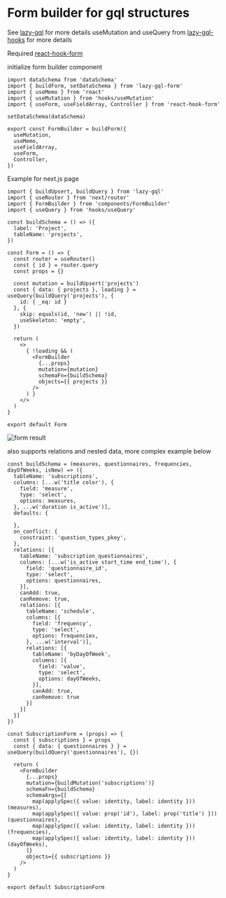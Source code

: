 # Form builder for gql structures

See [lazy-gql](https://github.com/KirillSuhodolov/lazy-gql) for more details
useMutation and useQuery from [lazy-gql-hooks](https://github.com/KirillSuhodolov/lazy-gql-hooks) for more details

Required [react-hook-form](https://react-hook-form.com)

initialize form builder component

```
import dataSchema from 'dataSchema'
import { buildForm, setDataSchema } from 'lazy-gql-form'
import { useMemo } from 'react'
import { useMutation } from 'hooks/useMutation'
import { useForm, useFieldArray, Controller } from 'react-hook-form'

setDataSchema(dataSchema)

export const FormBuilder = buildForm({
  useMutation,
  useMemo,
  useFieldArray,
  useForm,
  Controller,
})

```

Example for next.js page

```
import { buildUpsert, buildQuery } from 'lazy-gql'
import { useRouter } from 'next/router'
import { FormBuilder } from 'components/FormBuilder'
import { useQuery } from 'hooks/useQuery'

const buildSchema = () => ({
  label: 'Project',
  tableName: 'projects',
})

const Form = () => {
  const router = useRouter()
  const { id } = router.query
  const props = {}

  const mutation = buildUpsert('projects')
  const { data: { projects }, loading } = useQuery(buildQuery('projects'), {
    id: { _eq: id }
  }, {
    skip: equals(id, 'new') || !id,
    useSkeleton: 'empty',
  })

  return (
    <>
      { !loading && (
        <FormBuilder
          {...props}
          mutation={mutation}
          schemaFn={buildSchema}
          objects={{ projects }}
        />
      ) }
    </>
  )
}

export default Form
```

![form result](https://i.ibb.co/gFjG2Wd/Screenshot-2022-03-08-at-00-52-22.png)

also supports relations and nested data, more complex example below

```
const buildSchema = (measures, questionnaires, frequencies, dayOfWeeks, isNew) => ({
  tableName: 'subscriptions',
  columns: [...w('title color'), {
    field: 'measure',
    type: 'select',
    options: measures,
  }, ...w('duration is_active')],
  defaults: {

  },
  on_conflict: {
    constraint: 'question_types_pkey',
  },
  relations: [{
    tableName: 'subscription_questionnaires',
    columns: [...w('is_active start_time end_time'), {
      field: 'questionnaire_id',
      type: 'select',
      options: questionnaires,
    }],
    canAdd: true,
    canRemove: true,
    relations: [{
      tableName: 'schedule',
      columns: [{
        field: 'frequency',
        type: 'select',
        options: frequencies,
      }, ...w('interval')],
      relations: [{
        tableName: 'byDayOfWeek',
        columns: [{
          field: 'value',
          type: 'select',
          options: dayOfWeeks,
        }],
        canAdd: true,
        canRemove: true
      }]
    }]
  }]
})

const SubscriptionForm = (props) => {
  const { subscriptions } = props
  const { data: { questionnaires } } = useQuery(buildQuery('questionnaires'), {})

  return (
    <FormBuilder
      {...props}
      mutation={buildMutation('subscriptions')}
      schemaFn={buildSchema}
      schemaArgs={[
        map(applySpec({ value: identity, label: identity }))(measures),
        map(applySpec({ value: prop('id'), label: prop('title') }))(questionnaires),
        map(applySpec({ value: identity, label: identity }))(frequencies),
        map(applySpec({ value: identity, label: identity }))(dayOfWeeks),
      ]}
      objects={{ subscriptions }}
    />
  )
}

export default SubscriptionForm
```
